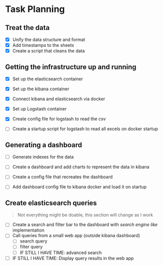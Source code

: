 # Task Planning

## Treat the data
- [x] Unify the data structure and format
- [x] Add timestamps to the sheets
- [x] Create a script that cleans the data

## Getting the infrastructure up and running
- [x] Set up the elasticsearch container
- [x] Set up the kibana container
- [x] Connect kibana and elasticsearch via docker
- [x] Set up Logstash container
- [x] Create config file for logstash to read the csv
- [ ] Create a startup script for logstash to read all excels on docker startup


## Generating a dashboard
- [ ] Generate indexes for the data
- [ ] Create a dashboard and add charts to represent the data in kibana
- [ ] Create a config file that recreates the dashboard
- [ ] Add dashboard config file to kibana docker and load it on startup


## Create elasticsearch queries
> Not everything might be doable, this section will change as I work
- [ ] Create a search and filter bar to the dashboard with _search engine like_ implementation
- [ ] Call queries from a small web app (outside kibana dashboard)
	- [ ] search query
	- [ ] filter query
	- [ ] IF STILL I HAVE TIME: advanced search
- [ ] IF STILL I HAVE TIME: Display query results in the web app